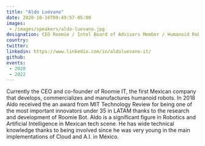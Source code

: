 ```yaml
---
title: "Aldo Luévano"
date: 2020-10-16T09:49:57-05:00
images:
 - /images/speakers/aldo-luevano.jpg
designation: CEO Roomie / Intel Board of Advisors Member / Humanoid Robotics & Artificial Intelligence
country: 
twitter: 
linkedin: https://www.linkedin.com/in/aldoluevano-it/
github: 
events:
 - 2020
 - 2022
---
```


Currently the CEO and co-founder of Roomie IT, the first Mexican company that develops, commercializes and manufactures humanoid robots. In 2018 Aldo received the an award from MIT Technology Review for being one of the most important innovators under 35 in LATAM thanks to the research and development of Roomie Bot. Aldo is a significant figure in Robotics and Artificial Intelligence in Mexican tech scene. He has wide technical knowledge thanks to being involved since he was very young in the main implementations of Cloud and A.I. in México. 
